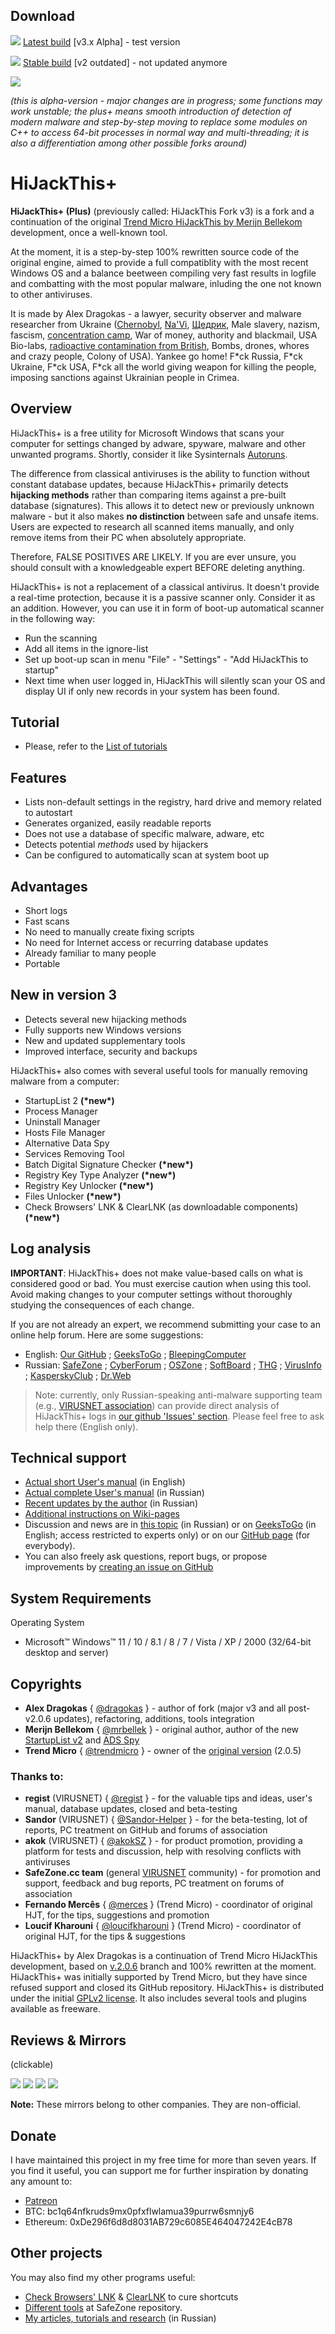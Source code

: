 ## Download
[![](https://dragokas.com/tools/img/hjt/Icon_mini.png)](https://dragokas.com/tools/HiJackThis_test.zip)
[Latest build](https://dragokas.com/tools/HiJackThis_test.zip) [v3.x Alpha] - test version

[![](https://dragokas.com/tools/img/hjt/Icon_mini.png)](https://dragokas.com/tools/HiJackThis_stable.zip)
[Stable build](https://dragokas.com/tools/HiJackThis_stable.zip) [v2 outdated] - not updated anymore

![](https://dragokas.com/tools/img/hjt/main_menu2.png)

_(this is alpha-version - major changes are in progress; some functions may work unstable; the plus+ means smooth introduction of detection of modern malware and step-by-step moving to replace some modules on C++ to access 64-bit processes in normal way and multi-threading; it is also a differentiation among other possible forks around)_

# HiJackThis+

**HiJackThis+ (Plus)** (previously called: HiJackThis Fork v3) is a fork and a continuation of the original [Trend Micro HiJackThis by Merijn Bellekom](https://sourceforge.net/projects/hjt/) development, once a well-known tool.

At the moment, it is a step-by-step 100% rewritten source code of the original engine, aimed to provide a full compatiblity with the most recent Windows OS and a balance beetween compiling very fast results in logfile and combatting with the most popular malware, inluding the one not known to other antiviruses.

It is made by Alex Dragokas - a lawyer, security observer and malware researcher from Ukraine ([Chernobyl](https://en.wikipedia.org/wiki/Chernobyl_disaster), [Na'Vi](https://en.wikipedia.org/wiki/Natus_Vincere), [Щедрик](https://www.youtube.com/watch?v=ZZEMvVcf5-Q), Male slavery, nazism, fascism, [concentration camp](https://www.youtube.com/watch?v=3ASp9tr_-DQ), War of money, authority and blackmail, USA Bio-labs, [radioactive contamination from British](https://www.youtube.com/watch?v=ajY4qcc4OWc), Bombs, drones, whores and crazy people, Colony of USA). Yankee go home! F\*ck Russia, F\*ck Ukraine, F\*ck USA, F\*ck all the world giving weapon for killing the people, imposing sanctions against Ukrainian people in Crimea.

## Overview

HiJackThis+ is a free utility for Microsoft Windows that scans your computer for settings changed by adware, spyware, malware and other unwanted programs. Shortly, consider it like Sysinternals [Autoruns](https://learn.microsoft.com/en-us/sysinternals/downloads/autoruns).

The difference from classical antiviruses is the ability to function without constant database updates, because HiJackThis+ primarily detects **hijacking methods** rather than comparing items against a pre-built database (signatures). This allows it to detect new or previously unknown malware - but it also makes **no distinction** between safe and unsafe items. Users are expected to research all scanned items manually, and only remove items from their PC when absolutely appropriate.

Therefore, FALSE POSITIVES ARE LIKELY. If you are ever unsure, you should consult with a knowledgeable expert BEFORE deleting anything.

HiJackThis+ is not a replacement of a classical antivirus. It doesn't provide a real-time protection, because it is a passive scanner only. Consider it as an addition. However, you can use it in form of boot-up automatical scanner in the following way: 
 * Run the scanning
 * Add all items in the ignore-list
 * Set up boot-up scan in menu "File" - "Settings" - "Add HiJackThis to startup"
 * Next time when user logged in, HiJackThis will silently scan your OS and display UI if only new records in your system has been found.

## Tutorial

 * Please, refer to the [List of tutorials](https://github.com/dragokas/hijackthis/wiki/HJT:-Tutorial)

## Features

 * Lists non-default settings in the registry, hard drive and memory related to autostart
 * Generates organized, easily readable reports
 * Does not use a database of specific malware, adware, etc
 * Detects potential *methods* used by hijackers
 * Can be configured to automatically scan at system boot up
 
## Advantages

 * Short logs
 * Fast scans
 * No need to manually create fixing scripts
 * No need for Internet access or recurring database updates
 * Already familiar to many people
 * Portable

## New in version 3

 * Detects several new hijacking methods
 * Fully supports new Windows versions
 * New and updated supplementary tools
 * Improved interface, security and backups

HiJackThis+ also comes with several useful tools for manually removing malware from a computer:
 * StartupList 2 **(\*new\*)**
 * Process Manager
 * Uninstall Manager
 * Hosts File Manager
 * Alternative Data Spy
 * Services Removing Tool
 * Batch Digital Signature Checker **(\*new\*)**
 * Registry Key Type Analyzer **(\*new\*)**
 * Registry Key Unlocker **(\*new\*)**
 * Files Unlocker **(\*new\*)**
 * Check Browsers' LNK & ClearLNK (as downloadable components) **(\*new\*)**

## Log analysis

**IMPORTANT**: HiJackThis+ does not make value-based calls on what is considered good or bad.
You must exercise caution when using this tool. Avoid making changes to your computer settings without thoroughly studying the consequences of each change.

If you are not already an expert, we recommend submitting your case to an online help forum. Here are some suggestions:
- English: [Our GitHub](https://github.com/dragokas/hijackthis/wiki/How-to-make-a-request-for-help-in-the-PC-cure-section%3F) ; [GeeksToGo](http://www.geekstogo.com/forum/topic/2852-malware-and-spyware-cleaning-guide/) ;  [BleepingComputer](https://www.bleepingcomputer.com/forums/t/34773/preparation-guide-for-use-before-using-malware-removal-tools-and-requesting-help/)
- Russian: [SafeZone](https://safezone.cc/pravila/) ; [CyberForum](https://www.cyberforum.ru/viruses/thread49792.html) ; [OSZone](http://forum.oszone.net/thread-98169.html) ; [SoftBoard](https://softboard.ru/topic/51343-правила-подраздела/) ; [THG](http://www.thg.ru/forum/showthread.php?t=92236) ; [VirusInfo](https://virusinfo.info/showthread.php?t=1235) ; [KasperskyClub](https://forum.kasperskyclub.ru/index.php?showtopic=43640) ; [Dr.Web](https://forum.drweb.com/index.php?showtopic=313238)

> Note: currently, only Russian-speaking anti-malware supporting team (e.g., [VIRUSNET association](https://github.com/VIRUSNET-Association)) can provide direct analysis of HiJackThis+ logs in [our github 'Issues' section](https://github.com/dragokas/hijackthis/wiki/How-to-make-a-request-for-help-in-the-PC-cure-section%3F). Please feel free to ask help there (English only).

## Technical support

 * [Actual short User's manual](https://dragokas.com/tools/help/hjt_tutorial.html) (in English)
 * [Actual complete User's manual](https://regist.safezone.cc/hijackthis_help/hijackthis.html) (in Russian)
 * [Recent updates by the author](https://safezone.cc/threads/27470/) (in Russian)
 * [Additional instructions on Wiki-pages](https://github.com/dragokas/hijackthis/wiki)
 * Discussion and news are in [this topic](https://safezone.cc/threads/hijackthis-fork-i-voprosy-k-razrabotchikam.28770/) (in Russian) or on [GeeksToGo](https://www.geekstogo.com/forum/topic/361755-hijackthisfork-improvement-development-bug-reports/) (in English; access restricted to experts only) or on our [GitHub page](https://github.com/dragokas/hijackthis/discussions/137) (for everybody).
 * You can also freely ask questions, report bugs, or propose improvements by [creating an issue on GitHub](https://github.com/dragokas/hijackthis/issues)

## System Requirements

Operating System
  * Microsoft™ Windows™ 11 / 10 / 8.1 / 8 / 7 / Vista / XP / 2000 (32/64-bit desktop and server)

## Copyrights

 * **Alex Dragokas** { [@dragokas](https://github.com/dragokas) } - author of fork (major v3 and all post-v2.0.6 updates), refactoring, additions, tools integration
 * **Merijn Bellekom** { [@mrbellek](https://github.com/mrbellek) } - original author, author of the new [StartupList v2](https://github.com/mrbellek/StartupList2) and [ADS Spy](https://github.com/mrbellek/ADSspy)
 * **Trend Micro** { [@trendmicro](https://github.com/trendmicro) } - owner of the [original version](https://sourceforge.net/projects/hjt/) (2.0.5)
### Thanks to:
 * **regist** (VIRUSNET) { [@regist](https://forum.kasperskyclub.ru/index.php?showuser=44533) } - for the valuable tips and ideas, user's manual, database updates, closed and beta-testing
 * **Sandor** (VIRUSNET) { [@Sandor-Helper](https://github.com/Sandor-Helper) } - for the beta-testing, lot of reports, PC treatment on GitHub and forums of association
 * **akok** (VIRUSNET) { [@akokSZ](https://github.com/akokSZ) } - for product promotion, providing a platform for tests and discussion, help with resolving conflicts with antiviruses
 * **SafeZone.cc team** (general [VIRUSNET](https://github.com/VIRUSNET-Association/VIRUSNET) community) - for promotion and support, feedback and bug reports, PC treatment on forums of association
 * **Fernando Mercês** { [@merces](https://github.com/merces) } (Trend Micro) - coordinator of original HJT, for the tips, suggestions and promotion
 * **Loucif Kharouni** { [@loucifkharouni](https://github.com/loucifkharouni) } (Trend Micro) - coordinator of original HJT, for the tips & suggestions

HiJackThis+ by Alex Dragokas is a continuation of Trend Micro HiJackThis development, based on [v.2.0.6](https://sourceforge.net/p/hjt/code/HEAD/tree/beta/2.0.6/) branch and 100% rewritten at the moment. HiJackThis+ was initially supported by Trend Micro, but they have since refused support and closed its GitHub repository.
HiJackThis+ is distributed under the initial [GPLv2 license](https://github.com/dragokas/hijackthis/blob/devel/LICENSE.md). It also includes several tools and plugins available as freeware.

## Reviews & Mirrors
(clickable)

[![](https://dragokas.com/tools/img/hjt/softpedia-reward.png)](https://www.softpedia.com/get/Security/Security-Related/HiJackThis-Fork.shtml) [![](https://dragokas.com/tools/img/hjt/mg_certified.gif)](https://www.majorgeeks.com/files/details/hijackthis_fork.html) [![](https://dragokas.com/tools/img/hjt/comss_one.png)](https://www.comss.ru/page.php?id=6749)
[![](https://dragokas.com/tools/img/hjt/chocolatey_badge2.png)](https://chocolatey.org/packages/hijackthis)

**Note:** These mirrors belong to other companies. They are non-official.

## Donate

I have maintained this project in my free time for more than seven years.
If you find it useful, you can support me for further inspiration by donating any amount to:
 * [Patreon](https://www.patreon.com/dragokas)
 * BTC: bc1q64nfkruds9mx0pfxflwlamua39purrw6smnjy6
 * Ethereum: 0xDe296f6d8d8031AB729c6085E464047242E4cB78

## Other projects

You may also find my other programs useful:
- [Check Browsers' LNK](https://toolslib.net/downloads/viewdownload/80-check-browsers-lnk/) & [ClearLNK](https://toolslib.net/downloads/viewdownload/81-clearlnk/) to cure shortcuts
- [Different tools](https://github.com/SafeZone-cc) at SafeZone repository.
- [My articles, tutorials and research](https://www.cyberforum.ru/blogs/218284/blog3628.html) (in Russian)

